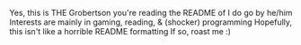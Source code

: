 Yes, this is THE Grobertson you're reading the README of
I do go by he/him
Interests are mainly in gaming, reading, & (shocker) programming
Hopefully, this isn't like a horrible README formatting
If so, roast me :)
